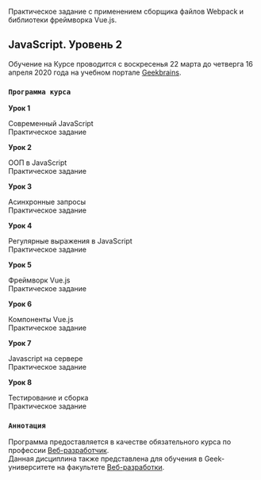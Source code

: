 Практическое задание с применением сборщика файлов Webpack и библиотеки фреймворка Vue.js.

## JavaScript. Уровень 2

Обучение на Курсе проводится с воскресенья 22 марта до четверга 16 апреля 2020 года на учебном портале [Geekbrains](https://geekbrains.ru/).

### `Программа курса`


**Урок 1**

Современный JavaScript<br />
Практическое задание

**Урок 2**

ООП в JavaScript<br />
Практическое задание

**Урок 3**

Асинхронные запросы<br />
Практическое задание

**Урок 4**

Регулярные выражения в JavaScript<br />
Практическое задание

**Урок 5**

Фреймворк Vue.js<br />
Практическое задание

**Урок 6**

Компоненты Vue.js<br />
Практическое задание

**Урок 7**

Javascript на сервере<br />
Практическое задание

**Урок 8**

Тестирование и сборка<br />
Практическое задание

### `Аннотация`

Программа предоставляется в качестве обязательного курса по профессии [Веб-разработчик](https://geekbrains.ru/professions/web_developer/). <br />
Данная дисциплина также представлена для обучения в Geek-университете на факультете [Веб-разработки](https://geekbrains.ru/geek_university/web/).

